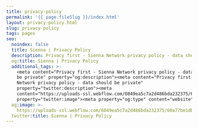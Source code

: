 ```yaml
---
title: privacy-policy
permalink: '{{ page.fileSlug }}/index.html'
layout: privacy-policy.html
slug: privacy-policy
tags: pages
seo:
  noindex: false
  title: Sienna | Privacy Policy
  description: Privacy first - Sienna Network privacy policy - data should be private
  og:title: Sienna | Privacy Policy
  additional_tags: >-
    <meta content="Privacy first - Sienna Network privacy policy - data should
    be private" property="og:description"><meta content="Privacy first - Sienna
    Network privacy policy - data should be private"
    property="twitter:description"><meta
    content="https://uploads-ssl.webflow.com/6049ea5c7a2d486bda232375/60a77be1dbf7c429d5001b6e_Open%20Graph%20Image%20Frontpage%202.0.jpg"
    property="twitter:image"><meta property="og:type" content="website">
  og:image: >-
    https://uploads-ssl.webflow.com/6049ea5c7a2d486bda232375/60a77be1dbf7c429d5001b6e_Open%20Graph%20Image%20Frontpage%202.0.jpg
  twitter:title: Sienna | Privacy Policy
---
```



